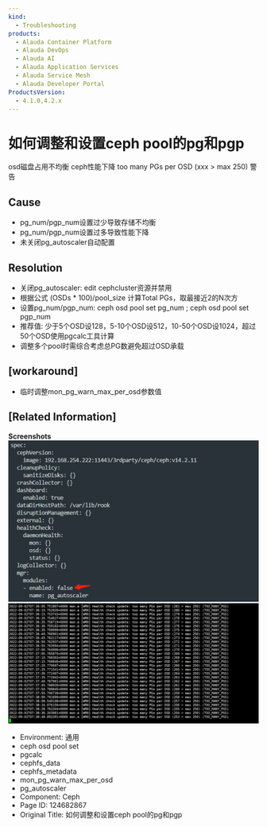 ```yaml
---
kind:
  - Troubleshooting
products:
  - Alauda Container Platform
  - Alauda DevOps
  - Alauda AI
  - Alauda Application Services
  - Alauda Service Mesh
  - Alauda Developer Portal
ProductsVersion:
  - 4.1.0,4.2.x
---
```

<!-- A type of document that involves encountering a fault, diagnosing it, performing root cause analysis, and providing solutions. -->

# 如何调整和设置ceph pool的pg和pgp

osd磁盘占用不均衡 ceph性能下降 too many PGs per OSD (xxx > max 250) 警告

## Cause
- pg_num/pgp_num设置过少导致存储不均衡
- pg_num/pgp_num设置过多导致性能下降
- 未关闭pg_autoscaler自动配置

## Resolution
- 关闭pg_autoscaler: edit cephcluster资源并禁用
- 根据公式 (OSDs * 100)/pool_size 计算Total PGs，取最接近2的N次方
- 设置pg_num/pgp_num: ceph osd pool set <pool> pg_num <value>; ceph osd pool set <pool> pgp_num <value>
- 推荐值: 少于5个OSD设128，5-10个OSD设512，10-50个OSD设1024，超过50个OSD使用pgcalc工具计算
- 调整多个pool时需综合考虑总PG数避免超过OSD承载

## [workaround]
- 临时调整mon_pg_warn_max_per_osd参数值

## [Related Information]
**Screenshots**
![](assets/ru-he-diao-zheng-he-she-zhi-ceph-poolde-pghe-pgp/image2022-9-1_16-29-6.png)
![](assets/ru-he-diao-zheng-he-she-zhi-ceph-poolde-pghe-pgp/image2022-9-2_15-43-23.png)
- Environment: 通用
- ceph osd pool set
- pgcalc
- cephfs_data
- cephfs_metadata
- mon_pg_warn_max_per_osd
- pg_autoscaler
- Component: Ceph
- Page ID: 124682867
- Original Title: 如何调整和设置ceph pool的pg和pgp
